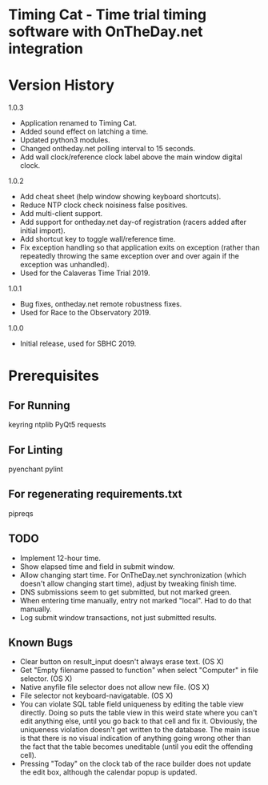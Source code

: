 # Timing Cat - Time trial timing software with OnTheDay.net integration

# Version History
1.0.3
- Application renamed to Timing Cat.
- Added sound effect on latching a time.
- Updated python3 modules.
- Changed ontheday.net polling interval to 15 seconds.
- Add wall clock/reference clock label above the main window digital clock.

1.0.2
- Add cheat sheet (help window showing keyboard shortcuts).
- Reduce NTP clock check noisiness false positives.
- Add multi-client support.
- Add support for ontheday.net day-of registration (racers added after initial
  import).
- Add shortcut key to toggle wall/reference time.
- Fix exception handling so that application exits on exception (rather than
  repeatedly throwing the same exception over and over again if the exception
  was unhandled).
- Used for the Calaveras Time Trial 2019.
        
1.0.1
- Bug fixes, ontheday.net remote robustness fixes.
- Used for Race to the Observatory 2019.

1.0.0
- Initial release, used for SBHC 2019.

# Prerequisites

## For Running
keyring
ntplib
PyQt5
requests

## For Linting
pyenchant
pylint

## For regenerating requirements.txt
pipreqs

## TODO
- Implement 12-hour time.
- Show elapsed time and field in submit window.
- Allow changing start time. For OnTheDay.net synchronization (which doesn't
  allow changing start time), adjust by tweaking finish time.
- DNS submissions seem to get submitted, but not marked green.
- When entering time manually, entry not marked "local". Had to do that
  manually.
- Log submit window transactions, not just submitted results.

## Known Bugs
- Clear button on result_input doesn't always erase text. (OS X)
- Get "Empty filename passed to function" when select "Computer" in file
  selector. (OS X)
- Native anyfile file selector does not allow new file. (OS X)
- File selector not keyboard-navigatable. (OS X)
- You can violate SQL table field uniqueness by editing the table view directly.
  Doing so puts the table view in this weird state where you can't edit anything
  else, until you go back to that cell and fix it. Obviously, the uniqueness
  violation doesn't get written to the database. The main issue is that there
  is no visual indication of anything going wrong other than the fact that
  the table becomes uneditable (until you edit the offending cell).
- Pressing "Today" on the clock tab of the race builder does not update the
  edit box, although the calendar popup is updated.
